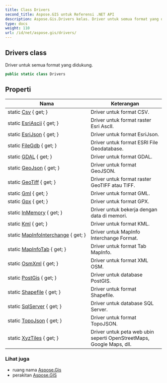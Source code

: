 ```yaml
---
title: Class Drivers
second_title: Aspose.GIS untuk Referensi .NET API
description: Aspose.Gis.Drivers kelas. Driver untuk semua format yang didukung.
type: docs
weight: 110
url: /id/net/aspose.gis/drivers/
---
```

## Drivers class

Driver untuk semua format yang didukung.

```csharp
public static class Drivers
```

## Properti

| Nama | Keterangan |
| --- | --- |
| static [Csv](../../aspose.gis/drivers/csv/) { get; } | Driver untuk format CSV. |
| static [EsriAscii](../../aspose.gis/drivers/esriascii/) { get; } | Driver untuk format raster Esri AscII. |
| static [EsriJson](../../aspose.gis/drivers/esrijson/) { get; } | Driver untuk format EsriJson. |
| static [FileGdb](../../aspose.gis/drivers/filegdb/) { get; } | Driver untuk format ESRI File Geodatabase. |
| static [GDAL](../../aspose.gis/drivers/gdal/) { get; } | Driver untuk format GDAL. |
| static [GeoJson](../../aspose.gis/drivers/geojson/) { get; } | Driver untuk format GeoJSON. |
| static [GeoTiff](../../aspose.gis/drivers/geotiff/) { get; } | Driver untuk format raster GeoTIFF atau TIFF. |
| static [Gml](../../aspose.gis/drivers/gml/) { get; } | Driver untuk format GML. |
| static [Gpx](../../aspose.gis/drivers/gpx/) { get; } | Driver untuk format GPX. |
| static [InMemory](../../aspose.gis/drivers/inmemory/) { get; } | Driver untuk bekerja dengan data di memori. |
| static [Kml](../../aspose.gis/drivers/kml/) { get; } | Driver untuk format KML. |
| static [MapInfoInterchange](../../aspose.gis/drivers/mapinfointerchange/) { get; } | Driver untuk MapInfo Interchange Format. |
| static [MapInfoTab](../../aspose.gis/drivers/mapinfotab/) { get; } | Driver untuk format Tab MapInfo. |
| static [OsmXml](../../aspose.gis/drivers/osmxml/) { get; } | Driver untuk format XML OSM. |
| static [PostGis](../../aspose.gis/drivers/postgis/) { get; } | Driver untuk database PostGIS. |
| static [Shapefile](../../aspose.gis/drivers/shapefile/) { get; } | Driver untuk format Shapefile. |
| static [SqlServer](../../aspose.gis/drivers/sqlserver/) { get; } | Driver untuk database SQL Server. |
| static [TopoJson](../../aspose.gis/drivers/topojson/) { get; } | Driver untuk format TopoJSON. |
| static [XyzTiles](../../aspose.gis/drivers/xyztiles/) { get; } | Driver untuk peta web ubin seperti OpenStreetMaps, Google Maps, dll. |

### Lihat juga

* ruang nama [Aspose.Gis](../../aspose.gis/)
* perakitan [Aspose.GIS](../../)


